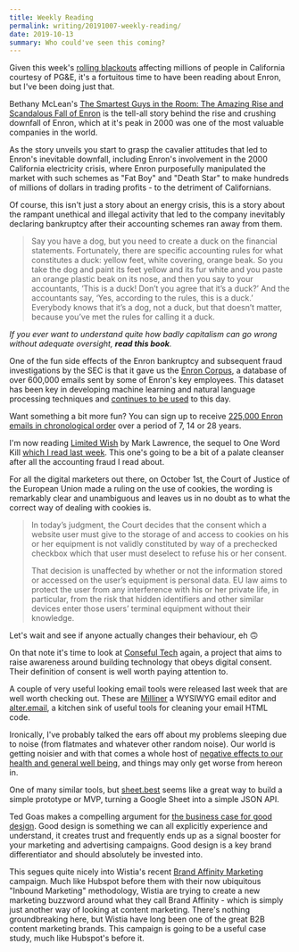 ```yaml
---
title: Weekly Reading
permalink: writing/20191007-weekly-reading/
date: 2019-10-13
summary: Who could've seen this coming?
---
```


Given this week's [rolling blackouts](https://www.nytimes.com/2019/10/12/business/pge-california-outage.html) affecting millions of people in California courtesy of PG&E,   it's a fortuitous time to have been reading about Enron, but I've been doing just that.

Bethany McLean's [The Smartest Guys in the Room: The Amazing Rise and Scandalous Fall of Enron](https://www.goodreads.com/book/show/19228776-the-smartest-guys-in-the-room) is the tell-all story behind the rise and crushing downfall of Enron, which at it's peak in 2000 was one of the most valuable companies in the world.

As the story unveils you start to grasp the cavalier attitudes that led to Enron's inevitable downfall, including Enron's involvement in the 2000 California electricity crisis, where Enron purposefully manipulated the market with such schemes as "Fat Boy" and "Death Star" to make hundreds of millions of dollars in trading profits - to the detriment of Californians.

Of course, this isn't just a story about an energy crisis, this is a story about the rampant unethical and illegal activity that led to the company inevitably declaring bankruptcy after their accounting schemes ran away from them.

>Say you have a dog, but you need to create a duck on the financial statements. Fortunately, there are specific accounting rules for what constitutes a duck: yellow feet, white covering, orange beak. So you take the dog and paint its feet yellow and its fur white and you paste an orange plastic beak on its nose, and then you say to your accountants, ‘This is a duck! Don’t you agree that it’s a duck?’ And the accountants say, ‘Yes, according to the rules, this is a duck.’ Everybody knows that it’s a dog, not a duck, but that doesn’t matter, because you’ve met the rules for calling it a duck.

*If you ever want to understand quite how badly capitalism can go wrong without adequate oversight, **read this book**.*

One of the fun side effects of the Enron bankruptcy and subsequent fraud investigations by the SEC is that it gave us the [Enron Corpus](https://en.wikipedia.org/wiki/Enron_Corpus), a database of over 600,000 emails sent by some of Enron's key employees. This dataset has been key in developing machine learning and natural language processing techniques and [continues to be used](https://qz.com/work/1546565/the-emails-that-brought-down-enron-still-shape-our-daily-lives/) to this day.

Want something a bit more fun? You can sign up to receive [225,000 Enron emails in chronological order](https://enron.email) over a period of 7, 14 or 28 years.

I'm now reading [Limited Wish](https://www.goodreads.com/book/show/41771517-limited-wish) by Mark Lawrence, the sequel to One Word Kill [which I read last week](https://www.jacquescorbytuech.com/writing/20190930-weekly-reading.html). This one's going to be a bit of a palate cleanser after all the accounting fraud I read about.

For all the digital marketers out there, on October 1st, the Court of Justice of the European Union made a ruling on the use of cookies, the wording is remarkably clear and unambiguous and leaves us in no doubt as to what the correct way of dealing with cookies is. 

> In today’s judgment, the Court decides that the consent which a website user must give to the storage of and access to cookies on his or her equipment is not validly constituted by way of a prechecked checkbox which that user must deselect to refuse his or her consent.
> 
> That decision is unaffected by whether or not the information stored or accessed on the user’s equipment is personal data. EU law aims to protect the user from any interference with his or her private life, in particular, from the risk that hidden identifiers and other similar devices enter those users’ terminal equipment without their knowledge.

Let's wait and see if anyone actually changes their behaviour, eh 🙃

On that note it's time to look at [Conseful Tech](http://www.consentfultech.io/) again, a project that aims to raise awareness around building technology that obeys digital consent. Their definition of consent is well worth paying attention to.

A couple of very useful looking email tools were released last week that are well worth checking out. These are [Milliner](https://www.milliner.app/) a WYSIWYG email editor and [alter.email](https://alter.email/), a kitchen sink of useful tools for cleaning your email HTML code.

Ironically, I've probably talked the ears off about my problems sleeping due to noise (from flatmates and whatever other random noise). Our world is getting noisier and with that comes a whole host of [negative effects to our health and general well being](https://www.theatlantic.com/magazine/archive/2019/11/the-end-of-silence/598366/), and things may only get worse from hereon in.

One of many similar tools, but [sheet.best](https://sheet.best) seems like a great way to build a simple prototype or MVP, turning a Google Sheet into a simple JSON API.

Ted Goas makes a compelling argument for [the business case for good design](https://uxplanet.org/the-business-case-for-good-design-31356308f10a#4504). Good design is something we can all explicitly experience and understand, it creates trust and frequently ends up as a signal booster for your marketing and advertising campaigns. Good design is a key brand differentiator and should absolutely be invested into.

This segues quite nicely into Wistia's recent [Brand Affinity Marketing](https://wistia.com/learn/marketing/introducing-brand-affinity-marketing) campaign. Much like Hubspot before them with their now ubiquitous "Inbound Marketing" methodology, Wistia are trying to create a new marketing buzzword around what they call Brand Affinity - which is simply just another way of looking at content marketing. There's nothing groundbreaking here, but Wistia have long been one of the great B2B content marketing brands. This campaign is going to be a useful case study, much like Hubspot's before it.
